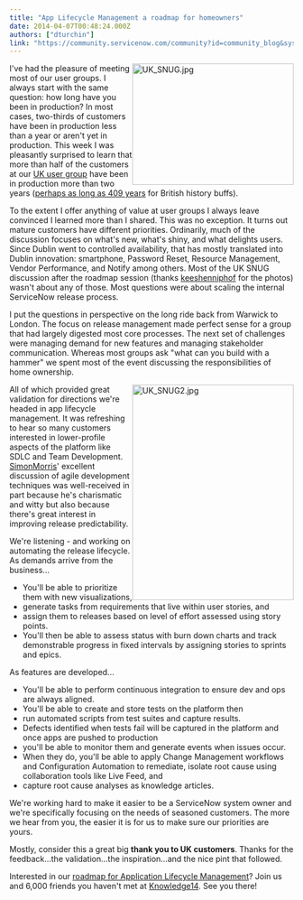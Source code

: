 ```yaml
---
title: "App Lifecycle Management a roadmap for homeowners"
date: 2014-04-07T00:48:24.000Z
authors: ["dturchin"]
link: "https://community.servicenow.com/community?id=community_blog&sys_id=dbbc6e25dbd0dbc01dcaf3231f9619ae"
---
```

<p class="p1"><img   alt="UK_SNUG.jpg" class="image-0 jive-image" height="215" src="15b13bf1db9c93041dcaf3231f9619fa.iix" style="height: 215px; float: right; width: 286.295px;" width="286"/>I've had the pleasure of meeting most of our user groups. I always start with the same question: how long have you been in production? In most cases, two-thirds of customers have been in production less than a year or aren't yet in production. This week I was pleasantly surprised to learn that more than half of the customers at our <a title="" _jive_internal="true" href="/community?id=community_blog&sys_id=532e6a6ddbd0dbc01dcaf3231f961956">UK user group</a> have been in production more than two years (<a title="w.polleverywhere.com/multiple_choice_polls/LTM1NDc5MzIyMg" href="http://www.polleverywhere.com/multiple_choice_polls/LTM1NDc5MzIyMg">perhaps as long as 409 years</a> for British history buffs).</p><p class="p2"></p><p class="p1">To the extent I offer anything of value at user groups I always leave convinced I learned more than I shared. This was no exception. It turns out mature customers have different priorities. Ordinarily, much of the discussion focuses on what's new, what's shiny, and what delights users. Since Dublin went to controlled availability, that has mostly translated into Dublin innovation: smartphone, Password Reset, Resource Management, Vendor Performance, and Notify among others. Most of the UK SNUG discussion after the roadmap session (thanks <a title="keeshenniphof" __default_attr="9982" __jive_macro_name="user" class="jive_macro_user jive_macro" data-orig-content="keeshenniphof" href="/community?id=community_user_profile&user=78c016eddb581fc09c9ffb651f9619fd">keeshenniphof</a> for the photos) wasn't about any of those. Most questions were about scaling the internal ServiceNow release process.</p><p class="p2"></p><p class="p1">I put the questions in perspective on the long ride back from Warwick to London. The focus on release management made perfect sense for a group that had largely digested most core processes. The next set of challenges were managing demand for new features and managing stakeholder communication. Whereas most groups ask "what can you build with a hammer" we spent most of the event discussing the responsibilities of home ownership.</p><p class="p2"><img   alt="UK_SNUG2.jpg" class="image-1 jive-image" height="381" src="1290154adbd413043eb27a9e0f9619cd.iix" style="height: 381.333px; float: right; width: 286px;" width="286"/></p><p class="p1"></p><p class="p1">All of which provided great validation for directions we're headed in app lifecycle management. It was refreshing to hear so many customers interested in lower-profile aspects of the platform like SDLC and Team Development. <a title="SimonMorris" __default_attr="2937" __jive_macro_name="user" class="jive_macro_user jive_macro" data-orig-content="SimonMorris" href="/community?id=community_user_profile&user=b9a05a6ddb581fc09c9ffb651f9619f7">SimonMorris</a>' excellent discussion of agile development techniques was well-received in part because he's charismatic and witty but also because there's great interest in improving release predictability.</p><p class="p2"></p><p class="p1">We're listening - and working on automating the release lifecycle. As demands arrive from the business...</p><ul><li>You'll be able to prioritize them with new visualizations,</li><li>generate tasks from requirements that live within user stories, and</li><li>assign them to releases based on level of effort assessed using story points.</li><li>You'll then be able to assess status with burn down charts and track demonstrable progress in fixed intervals by assigning stories to sprints and epics.</li></ul><p class="p2"></p><p class="p1">As features are developed...</p><ul><li>You'll be able to perform continuous integration to ensure dev and ops are always aligned.</li><li>You'll be able to create and store tests on the platform then</li><li>run automated scripts from test suites and capture results.</li><li>Defects identified when tests fail will be captured in the platform and once apps are pushed to production</li><li>you'll be able to monitor them and generate events when issues occur.</li><li>When they do, you'll be able to apply Change Management workflows and Configuration Automation to remediate, isolate root cause using collaboration tools like Live Feed, and</li><li>capture root cause analyses as knowledge articles.</li></ul><p class="p2"></p><p class="p1">We're working hard to make it easier to be a ServiceNow system owner and we're specifically focusing on the needs of seasoned customers. The more we hear from you, the easier it is for us to make sure our priorities are yours.</p><p class="p2"></p><p class="p1">Mostly, consider this a great big <strong>thank you to UK customers</strong>. Thanks for the feedback…the validation…the inspiration…and the nice pint that followed.</p><p class="p2"></p><p class="p1">Interested in our <a title="owledge.servicenow.com/sessions.html" href="http://knowledge.servicenow.com/sessions.html">roadmap for Application Lifecycle Management</a>? Join us and 6,000 friends you haven't met at <a title="owledge.servicenow.com/index.html" href="http://knowledge.servicenow.com/index.html">Knowledge14</a>. See you there!</p>
